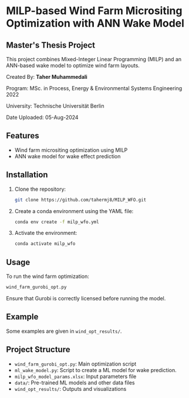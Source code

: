 # MILP-based Wind Farm Micrositing Optimization with ANN Wake Model

## Master's Thesis Project

This project combines Mixed-Integer Linear Programming (MILP) and an ANN-based wake model to optimize wind farm layouts.

Created By: **Taher Muhammedali**

Program: MSc. in Process, Energy & Environmental Systems Engineering 2022

University: Technische Universität Berlin

Date Uploaded: 05-Aug-2024

## Features
- Wind farm micrositing optimization using MILP
- ANN wake model for wake effect prediction

## Installation

1. Clone the repository:
   ```bash
   git clone https://github.com/tahermj8/MILP_WFO.git
   ```

2. Create a conda environment using the YAML file:
   ```bash
   conda env create -f milp_wfo.yml
   ```

3. Activate the environment:
   ```bash
   conda activate milp_wfo
   ```

## Usage
To run the wind farm optimization:
```bash
wind_farm_gurobi_opt.py
```

Ensure that Gurobi is correctly licensed before running the model.

## Example
Some examples are given in `wind_opt_results/`.

## Project Structure
- `wind_farm_gurobi_opt.py`: Main optimization script
- `ml_wake_model.py`: Script to create a ML model for wake prediction.
- `milp_wfo_model_params.xlsx`: Input parameters file
- `data/`: Pre-trained ML models and other data files
- `wind_opt_results/`: Outputs and visualizations
